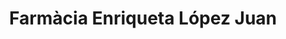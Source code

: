 ---
title: "Farmàcia Enriqueta López Juan"
url: /barcelona/farmacia-enriqueta-lopez-juan/
shop: suministros médicos
---